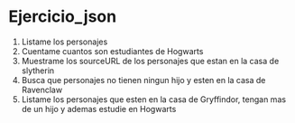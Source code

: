 # Ejercicio_json
 1. Listame los personajes
 2. Cuentame cuantos son estudiantes de Hogwarts
 3. Muestrame los sourceURL de los personajes que estan en la casa de slytherin
 4. Busca que personajes no tienen ningun hijo y esten en la casa de Ravenclaw
 5. Listame los personajes que esten en la casa de Gryffindor, tengan mas de un hijo y ademas estudie en Hogwarts
